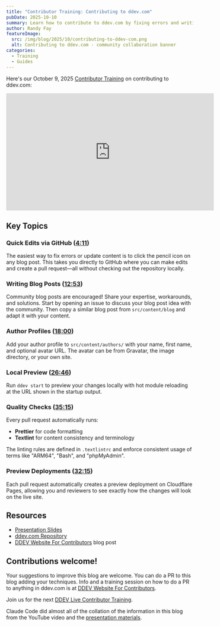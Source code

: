 ```yaml
---
title: "Contributor Training: Contributing to ddev.com"
pubDate: 2025-10-10
summary: Learn how to contribute to ddev.com by fixing errors and writing blog posts.
author: Randy Fay
featureImage:
  src: /img/blog/2025/10/contributing-to-ddev-com.png
  alt: Contributing to ddev.com - community collaboration banner
categories:
  - Training
  - Guides
---
```


Here's our October 9, 2025 [Contributor Training](/blog/category/training) on contributing to ddev.com:

<div class="video-container">
<iframe width="560" height="315" src="https://www.youtube.com/embed/A-rsZ7SG_bg?si=G1BMxy1-2C1eL012" title="YouTube video player" frameborder="0" allow="accelerometer; autoplay; clipboard-write; encrypted-media; gyroscope; picture-in-picture; web-share" referrerpolicy="strict-origin-when-cross-origin" allowfullscreen></iframe>
</div>

## Key Topics

### Quick Edits via GitHub ([4:11](https://www.youtube.com/watch?v=A-rsZ7SG_bg&t=251s))

The easiest way to fix errors or update content is to click the pencil icon on any blog post. This takes you directly to GitHub where you can make edits and create a pull request—all without checking out the repository locally.

### Writing Blog Posts ([12:53](https://www.youtube.com/watch?v=A-rsZ7SG_bg&t=773s))

Community blog posts are encouraged! Share your expertise, workarounds, and solutions. Start by opening an issue to discuss your blog post idea with the community. Then copy a similar blog post from `src/content/blog` and adapt it with your content.

### Author Profiles ([18:00](https://www.youtube.com/watch?v=A-rsZ7SG_bg&t=1080s))

Add your author profile to `src/content/authors/` with your name, first name, and optional avatar URL. The avatar can be from Gravatar, the image directory, or your own site.

### Local Preview ([26:46](https://www.youtube.com/watch?v=A-rsZ7SG_bg&t=1606s))

Run `ddev start` to preview your changes locally with hot module reloading at the URL shown in the startup output.

### Quality Checks ([35:15](https://www.youtube.com/watch?v=A-rsZ7SG_bg&t=2115s))

Every pull request automatically runs:
- **Prettier** for code formatting
- **Textlint** for content consistency and terminology

The linting rules are defined in `.textlintrc` and enforce consistent usage of terms like "ARM64", "Bash", and "phpMyAdmin".

### Preview Deployments ([32:15](https://www.youtube.com/watch?v=A-rsZ7SG_bg&t=1935s))

Each pull request automatically creates a preview deployment on Cloudflare Pages, allowing you and reviewers to see exactly how the changes will look on the live site.

## Resources

- [Presentation Slides](https://rfay.github.io/contributing-to-ddev.com/)
- [ddev.com Repository](https://github.com/ddev/ddev.com)
- [DDEV Website For Contributors](ddev-website-for-contributors.md) blog post

## Contributions welcome!

Your suggestions to improve this blog are welcome. You can do a PR to this blog adding your techniques. Info and a training session on how to do a PR to anything in ddev.com is at [DDEV Website For Contributors](ddev-website-for-contributors.md).

Join us for the next [DDEV Live Contributor Training](/blog/contributor-training/).

Claude Code did almost all of the collation of the information in this blog from the YouTube video and the [presentation materials](https://rfay.github.io/contributing-to-ddev.com).
